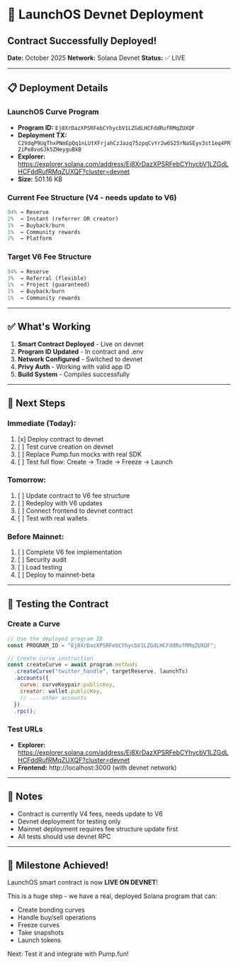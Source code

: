 # 🚀 LaunchOS Devnet Deployment

## Contract Successfully Deployed!

**Date:** October 2025
**Network:** Solana Devnet
**Status:** ✅ LIVE

---

## 📋 Deployment Details

### LaunchOS Curve Program
- **Program ID:** `Ej8XrDazXPSRFebCYhycbV1LZGdLHCFddRufRMqZUXQF`
- **Deployment TX:** `C2VdqP9UgThxPNmEpQq1nLUtXFrjahCzJazq75zpqCvYr2w6S25rNaSEyv3st1eq4PRZiPe8vu6Jk5ZHeyguBkB`
- **Explorer:** https://explorer.solana.com/address/Ej8XrDazXPSRFebCYhycbV1LZGdLHCFddRufRMqZUXQF?cluster=devnet
- **Size:** 501.16 KB

### Current Fee Structure (V4 - needs update to V6)
```rust
94% → Reserve
2%  → Instant (referrer OR creator)
1%  → Buyback/burn
1%  → Community rewards
2%  → Platform
```

### Target V6 Fee Structure
```rust
94% → Reserve
3%  → Referral (flexible)
1%  → Project (guaranteed)
1%  → Buyback/burn
1%  → Community rewards
```

---

## ✅ What's Working

1. **Smart Contract Deployed** - Live on devnet
2. **Program ID Updated** - In contract and .env
3. **Network Configured** - Switched to devnet
4. **Privy Auth** - Working with valid app ID
5. **Build System** - Compiles successfully

---

## 🔧 Next Steps

### Immediate (Today):
1. [x] Deploy contract to devnet
2. [ ] Test curve creation on devnet
3. [ ] Replace Pump.fun mocks with real SDK
4. [ ] Test full flow: Create → Trade → Freeze → Launch

### Tomorrow:
1. [ ] Update contract to V6 fee structure
2. [ ] Redeploy with V6 updates
3. [ ] Connect frontend to devnet contract
4. [ ] Test with real wallets

### Before Mainnet:
1. [ ] Complete V6 fee implementation
2. [ ] Security audit
3. [ ] Load testing
4. [ ] Deploy to mainnet-beta

---

## 🧪 Testing the Contract

### Create a Curve
```javascript
// Use the deployed program ID
const PROGRAM_ID = "Ej8XrDazXPSRFebCYhycbV1LZGdLHCFddRufRMqZUXQF";

// Create curve instruction
const createCurve = await program.methods
  .createCurve("twitter_handle", targetReserve, launchTs)
  .accounts({
    curve: curveKeypair.publicKey,
    creator: wallet.publicKey,
    // ... other accounts
  })
  .rpc();
```

### Test URLs
- **Explorer:** https://explorer.solana.com/address/Ej8XrDazXPSRFebCYhycbV1LZGdLHCFddRufRMqZUXQF?cluster=devnet
- **Frontend:** http://localhost:3000 (with devnet network)

---

## 📝 Notes

- Contract is currently V4 fees, needs update to V6
- Devnet deployment for testing only
- Mainnet deployment requires fee structure update first
- All tests should use devnet RPC

---

## 🎉 Milestone Achieved!

LaunchOS smart contract is now **LIVE ON DEVNET**!

This is a huge step - we have a real, deployed Solana program that can:
- Create bonding curves
- Handle buy/sell operations
- Freeze curves
- Take snapshots
- Launch tokens

Next: Test it and integrate with Pump.fun!